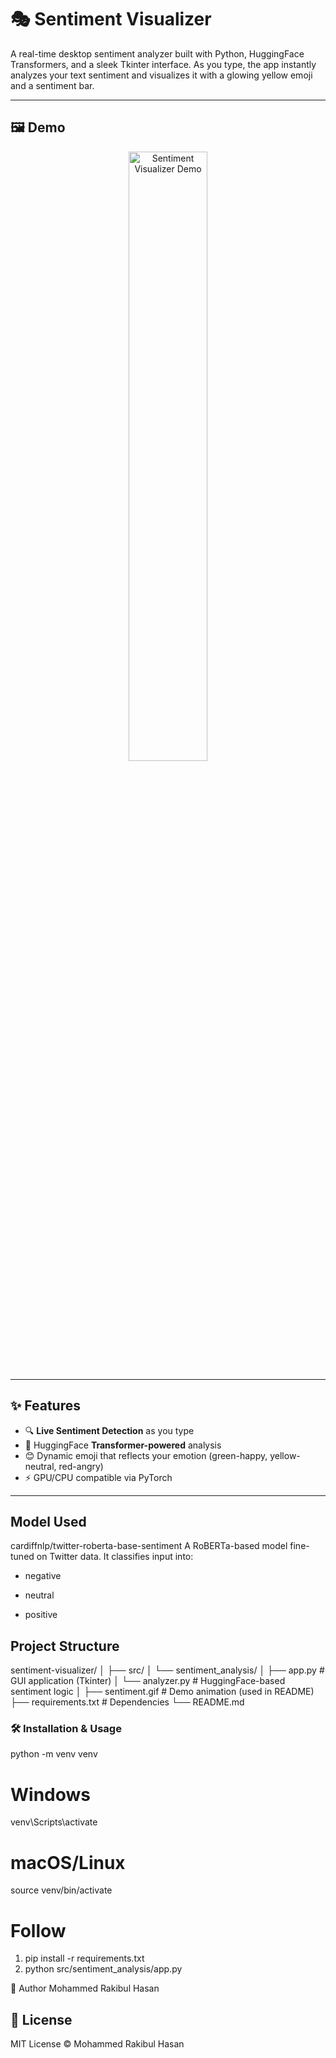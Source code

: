 # 🎭 Sentiment Visualizer

A real-time desktop sentiment analyzer built with Python, HuggingFace Transformers, and a sleek Tkinter interface. As you type, the app instantly analyzes your text sentiment and visualizes it with a glowing yellow emoji and a sentiment bar.

---

## 🖼️ Demo

<p align="center">
  <img src="sentiment.gif" alt="Sentiment Visualizer Demo" width="50%">
</p>

---

## ✨ Features

- 🔍 **Live Sentiment Detection** as you type
- 🤖 HuggingFace **Transformer-powered** analysis
- 😊 Dynamic emoji that reflects your emotion (green-happy, yellow-neutral, red-angry)
- ⚡ GPU/CPU compatible via PyTorch

---

## Model Used
cardiffnlp/twitter-roberta-base-sentiment
A RoBERTa-based model fine-tuned on Twitter data.
It classifies input into:

- negative

- neutral

- positive

## Project Structure
sentiment-visualizer/
│
├── src/
│   └── sentiment_analysis/
│       ├── app.py        # GUI application (Tkinter)
│       └── analyzer.py   # HuggingFace-based sentiment logic
│
├── sentiment.gif         # Demo animation (used in README)
├── requirements.txt      # Dependencies
└── README.md             

### 🛠️ Installation & Usage
python -m venv venv
# Windows
venv\Scripts\activate
# macOS/Linux
source venv/bin/activate
# Follow
1. pip install -r requirements.txt
2. python src/sentiment_analysis/app.py

👤 Author
Mohammed Rakibul Hasan

## 📃 License
MIT License © Mohammed Rakibul Hasan
